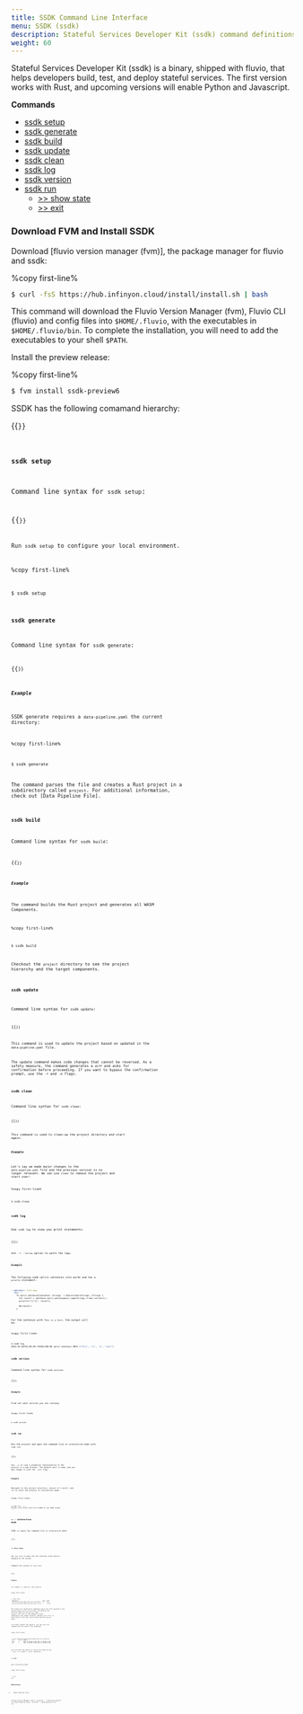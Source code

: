 ```yaml
---
title: SSDK Command Line Interface
menu: SSDK (ssdk)
description: Stateful Services Developer Kit (ssdk) command definitions.
weight: 60
---
```


Stateful Services Developer Kit (ssdk) is a binary, shipped with fluvio, that helps developers build, test, and deploy stateful services. The first version works with Rust, and upcoming versions will enable Python and Javascript. 

**Commands**

* [ssdk setup](#ssdk-setup)
* [ssdk generate](#ssdk-generate)
* [ssdk build](#ssdk-build)
* [ssdk update](#ssdk-update)
* [ssdk clean](#ssdk-clean)
* [ssdk log](#ssdk-log)
* [ssdk version](#ssdk-version)
* [ssdk run](#ssdk-run)
  * [>> show state](#-show-state)
  * [>> exit](#-exit)


### Download FVM and Install SSDK

Download [fluvio version manager (fvm)], the package manager for fluvio and ssdk:

%copy first-line%
```bash
$ curl -fsS https://hub.infinyon.cloud/install/install.sh | bash
```

This command will download the Fluvio Version Manager (fvm), Fluvio CLI (fluvio) and config files into `$HOME/.fluvio`, with the executables in `$HOME/.fluvio/bin`. To complete the installation, you will need to add the executables to your shell `$PATH`.

Install the preview release:

%copy first-line%
```bash
$ fvm install ssdk-preview6
```

SSDK has the following comamand hierarchy:

{{<code file="embeds/cli/ssdk/ssdk.sh" lang="bash" copyFirstLine="true" >}}


### `ssdk setup`

Command line syntax for `ssdk setup`:

{{<code file="embeds/cli/ssdk/ssdk-setup.sh" lang="bash" copyFirstLine="true" >}}


Run `ssdk setup` to configure your local environment. 

%copy first-line%
```bash
$ ssdk setup
```


### `ssdk generate`

Command line syntax for `ssdk generate`:

{{<code file="embeds/cli/ssdk/ssdk-generate.sh" lang="bash" copyFirstLine="true" >}}


##### Example

SSDK generate requires a `data-pipeline.yaml` the current directory:

%copy first-line%
```bash
$ ssdk generate
```

The command parses the file and creates a Rust project in a subdirectory called `project`. For additional information, check out [Data Pipeline File].


### `ssdk build`

Command line syntax for `ssdk build`:

{{<code file="embeds/cli/ssdk/ssdk-build.sh" lang="bash" copyFirstLine="true" >}}


##### Example

The command builds the Rust project and generates all WASM Components.

%copy first-line%
```bash
$ ssdk build
```

Checkout the `project` directory to see the project hierarchy and the target components.

### `ssdk update`

Command line syntax for `ssdk update`:

{{<code file="embeds/cli/ssdk/ssdk-update.sh" lang="bash" copyFirstLine="true" >}}

This command is used to update the project based on updated in the `data-pipeline.yaml` file.

The update command makes code changes that cannot be reversed. As a safety measure, the command generates a `diff` and asks for confirmation before proceeding. If you want to bypass the confirmation prompt, use the `-f` and `-d` flags.



### `ssdk clean`

Command line syntax for `ssdk clean`:

{{<code file="embeds/cli/ssdk/ssdk-clean.sh" lang="bash" copyFirstLine="true" >}}

This command is used to clean-up the project directory and start again.


##### Example

Let's say we made major changes to the `data-pipeline.yaml` file and the previous version is no longer relevant. We can use `clean` to remove the project and start over:

%copy first-line%
```bash
$ ssdk clean
```


### `ssdk log`

Use `ssdk log` to view you print statements:

{{<code file="embeds/cli/ssdk/ssdk-log.sh" lang="bash" copyFirstLine="true" >}}

Use `--f --follow` option to watch the logs.


##### Example

The following code splits sentences into words and has a `println` statement:

```yaml
- operator: flat-map
  run: |
    fn split_sentence(sentence: String) -> Result<Vec<String>, String> {
      let result = sentence.split_whitespace().map(String::from).collect();
      println!("{:?}", result);

      Ok(result)
    }
```

For the sentence with `This is a test`, the output will be:

%copy first-line%
```bash
$ ssdk log
2024-01-06T02:08:09.735861+00:00 split-sentence INFO ["This", "is", "a", "test"]
```


### `ssdk version`

Command line syntax for `ssdk version`:

{{<code file="embeds/cli/ssdk/ssdk-version.sh" lang="bash" copyFirstLine="true" >}}


##### Example

Find out what version you are running:

%copy first-line%
```bash
$ ssdk version
```


### `ssdk run`

Run the project and open the command line in interactive mode with `ssdk run`:

{{<code file="embeds/cli/ssdk/ssdk-run.sh" lang="bash" copyFirstLine="true" >}}

Use `--ui` to view a graphical represetation of the project in a web browser. The default port is `8000`, and you may change it with the `--port` flag.


##### Example

Navigate to the project directory, ensure it's built, and `run` to start the project in interactive mode: 

%copy first-line%
```bash
$ ssdk run --ui
Please visit http://127.0.0.1:8000 to use SSDK Studio
...
```

### `>>` - interactive mode

SSDK `run` opens the command line in interactive mode:

{{<code file="embeds/cli/ssdk/run.sh" lang="bash" copyFirstLine="true" >}}



### `>> show state`

Use `show state` to peak into the internal state objects managed by the system:

Command line syntax for `show state`:

{{<code file="embeds/cli/ssdk/run-show-state.sh" lang="bash" copyFirstLine="true" >}}


##### Example

For example, to show all state objects:

%copy first-line%
```bash
>> show state
 Namespace                                     Keys  Type   
 word-processing-window/count-per-word/state   22    u32    
 word-processing-window/sentence/topic.offset  1     offset 
```

The states are organized by namespace where the first keyword is the service name `word-processing-window`, followed by the function name `count-per-word` or topic `sentence`. The `state` is the temporary result computed by the window function, whereas `topic.offset` is the offset of the last record read from the `sentence` topic. 

To further inspect the objects, use the `show state` command with the name of the namespace:

%copy first-line%
```bash
>> show state word-processing-window/count-per-word/state
 Key       Value  Window                                    
 book      1      2023-12-28T00:32:00Z:2023-12-28T00:32:20Z 
 but       1      2023-12-28T00:32:00Z:2023-12-28T00:32:20Z 
...
```

You also have the option to filter the state by key `(--key)`, or a regex `(--filter)` operation.


### `>> exit`

Exit interactive mode:

%copy first-line%
```bash
>> exit
bye!
```


### References
* [Data Pipeline File]


[Fluvio Version Manager (fvm)]: {{<relref "../tutorials/install" >}}
[Data Pipeline File]: {{<relref "./data-pipeline-file" >}}